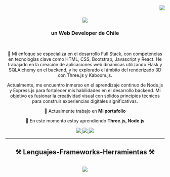 <img align="right" src="https://visitor-badge.laobi.icu/badge?page_id=Fabianyzb.Fabianyzb" />

<h1 align="center">
    <img src="https://readme-typing-svg.herokuapp.com/?font=Righteous&size=35&center=true&vCenter=true&width=500&height=70&duration=4000&lines=Hola!+👋;+Soy+Fabian+Yanez!;" />
</h1>

<h3 align="center">un Web Developer de Chile</h3>

<br/>

<div align="center">

 🚴 Mi enfoque se especializa en el desarrollo Full Stack, con competencias en tecnologías clave como HTML, CSS, Bootstrap, Javascript y React. He trabajado en la creación de aplicaciones web dinámicas utilizando Flask y SQLAlchemy en el backend, y he explorado el ámbito del renderizado 3D con Three.js y Kaboom.js.

Actualmente, me encuentro inmerso en el aprendizaje continuo de Node.js y Express.js para fortalecer mis habilidades en el desarrollo backend. Mi objetivo es fusionar la creatividad visual con sólidos principios técnicos para construir experiencias digitales significativas.
 
 🔭 Actualmente trabajo en **Mi portafolio**
 
 🌱 En este momento estoy aprendiendo **Three.js, Node.js**

 </div>
 
<div align="center"> 
  <a href="mailto:fabian.yzb@gmail.com">
    <img src="https://img.shields.io/badge/Gmail-333333?style=for-the-badge&logo=gmail&logoColor=red" />
  </a>
  <a href="https://linkedin.com/in/fabian-yzb/" target="_blank">
    <img src="https://img.shields.io/badge/LinkedIn-0077B5?style=for-the-badge&logo=linkedin&logoColor=white" target="_blank" />
  </a>
  <a href="" target="_blank"> <!-- Poner Mi portfolio -->
     <img src="https://img.shields.io/badge/Portfolio-FF5722?style=for-the-badge&logo=todoist&logoColor=white" target="_blank" /> <!-- sqlite, safari, google-chrome are other good icon options -->
  </a>
</div>

 <hr/>
 
<h2 align="center">⚒️ Lenguajes-Frameworks-Herramientas ⚒️</h2>
<br/>
<div align="center">
    <img src="https://skillicons.dev/icons?i=react,bootstrap,html,css,vscode,github,figma,postman,nodejs,javascript,express,postgresql,flask,git" />
    <!-- <img src="https://skillicons.dev/icons?i=" /><br> -->
</div>
